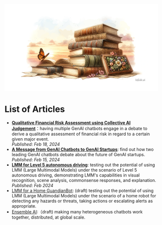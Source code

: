 <banner class="page-header" role="banner">
  <img src="assets/images/books.png" alt="Banner Image">
</banner>

# List of Articles

- [**Qualitative Financial Risk Assessment using Collective AI Judgement**](Risks)：having multiple GenAI chatbots engage in a debate to derive a qualitative assessment of financial risk in regard to a certain given major event. \
    *Published: Feb 18, 2024*
- [**A Message from GenAI Chatbots to GenAI Startups**](TheDebate): find out how two leading GenAI chatbots debate about the future of GenAI startups. \
    *Published: Feb 15, 2024*
- [**LMM for Level 5 autonomous driving**](https://github.com/kaihuchen/AutonomousBackseatDriver/blob/main/README.md): testing out the potential of using LMM (Large Multimodal Models) under the scenario of Level 5 autonomous driving, demonstrating LMM's capabilities in visual recognition, scene analysis, commonsense responses, and explanation. \
    *Published: Feb 2024*
- [LMM for a Home GuandianBot](https://github.com/kaihuchen/GuardianBot/blob/main/README.md): (draft) testing out the potential of using LMM (Large Multimodal Models) under the scenario of a home robot for detecting any hazards or threats, taking actions or escalating alerts as appropriate.
- [Ensemble AI](EnsembleAI):（draft) making many heterogeneous chatbots work together, distributed, at global scale.

